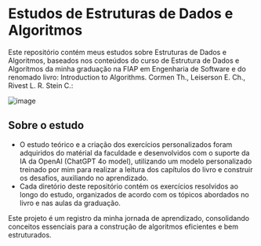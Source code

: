 # Estudos de Estruturas de Dados e Algoritmos
Este repositório contém meus estudos sobre Estruturas de Dados e Algoritmos, baseados nos conteúdos do curso de Estrutura de Dados e Algorítmos da minha graduação na FIAP em Engenharia de Software e do renomado livro:
Introduction to Algorithms. Cormen Th., Leiserson E. Ch., Rivest L. R. Stein C.:

![image](https://github.com/user-attachments/assets/50426b26-599c-4c04-bc0c-7d0418713c52)

## Sobre o estudo
- O estudo teórico e a criação dos exercícios personalizados foram adquiridos do matérial da faculdade e desenvolvidos com o suporte da IA da OpenAI (ChatGPT 4o model), utilizando um modelo personalizado treinado por mim para realizar a leitura dos capítulos do livro e construir os desafios, auxiliando no aprendizado.
- Cada diretório deste repositório contém os exercícios resolvidos ao longo do estudo, organizados de acordo com os tópicos abordados no livro e nas aulas da graduação.

Este projeto é um registro da minha jornada de aprendizado, consolidando conceitos essenciais para a construção de algoritmos eficientes e bem estruturados.
